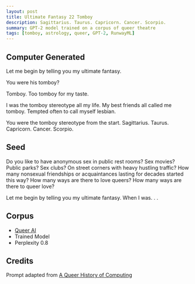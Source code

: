 ```yaml
---
layout: post
title: Ultimate Fantasy 22 Tomboy
description: Sagittarius. Taurus. Capricorn. Cancer. Scorpio.
summary: GPT-2 model trained on a corpus of queer theatre
tags: [tomboy, astrology, queer, GPT-2, RunwayML]
---
```


## Computer Generated

Let me begin by telling you my ultimate fantasy.

You were his tomboy?

Tomboy. Too tomboy for my taste.

I was the tomboy stereotype all my life. My best friends all called me tomboy. Tempted often to call myself lesbian.

You were the tomboy stereotype from the start. Sagittarius. Taurus. Capricorn. Cancer. Scorpio.

## Seed

Do you like to have anonymous sex in public rest rooms? Sex movies? Public parks? Sex clubs? On street corners with heavy hustling traffic? How many nonsexual friendships or acquaintances lasting for decades started this way? How many ways are there to love queers? How many ways are there to queer love?

Let me begin by telling you my ultimate fantasy. When I was. . .

## Corpus

- [Queer AI](/queerai)
- Trained Model
- Perplexity 0.8

## Credits

Prompt adapted from [A Queer History of Computing](https://rhizome.org/editorial/2013/feb/19/queer-computing-1/)
